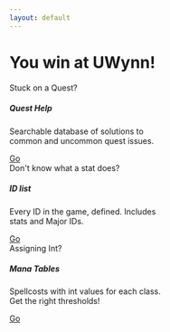 ```yaml
---
layout: default
---
```


<h1 class="page-heading">You win at UWynn!</h1>

<div class="container">
  <div class="row">
    <div class="card text-white bg-dark mb-3 me-3 col-sm-6" style="width: 18rem;">
      <div class="card-header">
        Stuck on a Quest?
      </div>
      <div class="card-body d-flex flex-column">
        <h5 class="card-title">Quest Help</h5>
        <p class="card-text">Searchable database of solutions to common and uncommon quest issues.</p>
        <a href="/quest/" class="btn btn-outline-light text-light mt-auto">Go</a>
      </div>
    </div>
    <div class="card text-white bg-dark mb-3 me-3 col-sm-6" style="width: 18rem;">
      <div class="card-header">
        Don't know what a stat does?
      </div>
      <div class="card-body d-flex flex-column">
        <h5 class="card-title">ID list</h5>
        <p class="card-text">Every ID in the game, defined. Includes stats and Major IDs.</p>
        <a href="/ID/" class="btn btn-outline-light text-light mt-auto">Go</a>
      </div>
    </div>
    <div class="card text-white bg-dark mb-3 me-3 col-sm-6" style="width: 18rem;">
      <div class="card-header">
        Assigning Int?
      </div>
      <div class="card-body d-flex flex-column">
        <h5 class="card-title">Mana Tables</h5>
        <p class="card-text">Spellcosts with int values for each class. Get the right thresholds!</p>
        <a href="/mana/" class="btn btn-outline-light text-light mt-auto">Go</a>
      </div>
    </div>
  </div>
</div>




<!-- Soon:tm:
<div class="home">

  <h1 class="post-list-heading">Posts</h1>

  <ul class="post-list">
    {% for post in site.posts %}
      <li>
        <span class="post-meta">{{ post.date | date: "%b %-d, %Y" }}</span>

        <h2>
          <a class="post-link" href="{{ post.url | prepend: site.baseurl }}">{{ post.title }}</a>
        </h2>
      </li>
    {% endfor %}
  </ul>
</div>
-->

